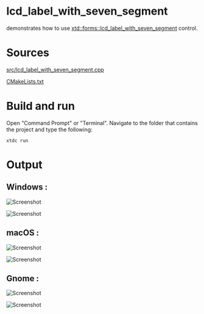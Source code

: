 # lcd_label_with_seven_segment

demonstrates how to use [xtd::forms::lcd_label_with_seven_segment](../../../../src/xtd_forms/include/xtd/forms/lcd_label_with_seven_segment.hpp) control.

# Sources

[src/lcd_label_with_seven_segment.cpp](src/lcd_label_with_seven_segment.cpp)

[CMakeLists.txt](CMakeLists.txt)

# Build and run

Open "Command Prompt" or "Terminal". Navigate to the folder that contains the project and type the following:

```shell
xtdc run
```

# Output

## Windows :

![Screenshot](../../../../docs/pictures/examples/lcd_label_with_seven_segment_w.png)

![Screenshot](../../../../docs/pictures/examples/lcd_label_with_seven_segment_wd.png)

## macOS :

![Screenshot](../../../../docs/pictures/examples/lcd_label_with_seven_segment_m.png)

![Screenshot](../../../../docs/pictures/examples/lcd_label_with_seven_segment_md.png)

## Gnome :

![Screenshot](../../../../docs/pictures/examples/lcd_label_with_seven_segment_g.png)

![Screenshot](../../../../docs/pictures/examples/lcd_label_with_seven_segment_gd.png)
